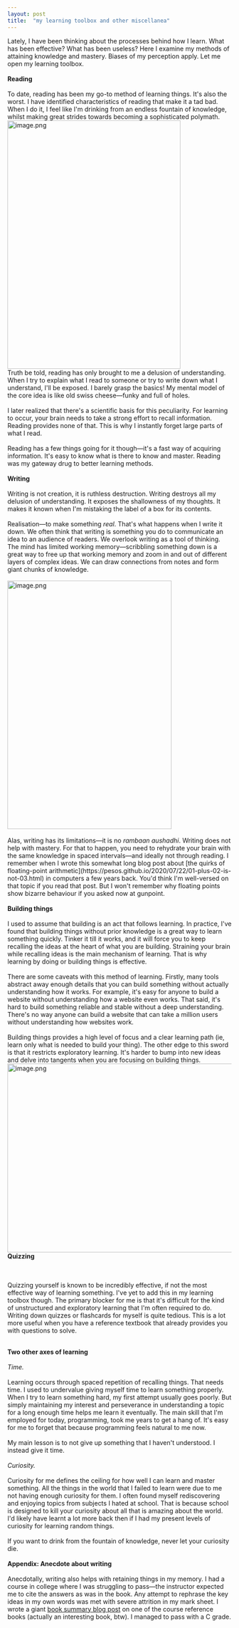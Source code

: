 ```yaml
---
layout: post
title:  "my learning toolbox and other miscellanea"
---
```


<div dir="ltr"><div>Lately, I have been thinking about the processes behind how I 
learn. What has been effective? What has been useless? Here I examine my
 methods of attaining knowledge and mastery. Biases of my perception 
apply. Let me open my learning toolbox.<br></div><div><br></div><div><b>Reading</b></div><div><b><br></b></div><div>To
 date, reading has been my go-to method of learning things. It&#39;s also 
the worst. I have identified characteristics of reading that make it a 
tad bad. When I do it, I feel like I&#39;m drinking from an endless fountain
 of knowledge, whilst making great strides towards becoming a 
sophisticated polymath.<br></div><div><img src="https://internetblog.s3.amazonaws.com/images/cb339908-1075-4d06-9e0c-f88598f2a76e" alt="image.png" width="389" height="558"><br>Truth
 be told, reading has only brought to me a delusion of understanding. 
When I try to explain what I read to someone or try to write down what I
 understand, I&#39;ll be exposed. I barely grasp the basics! My mental model
 of the core idea is like old swiss cheese—funky and full of holes.</div><div><br></div><div>I
 later realized that there&#39;s a scientific basis for this peculiarity. For
 learning to occur, your brain needs to take a strong effort to recall information. Reading provides none of that. This is why I instantly forget large parts of what I read.<br></div><div><br></div><div>Reading
 has a few things going for it though—it&#39;s a fast way of acquiring 
information. It&#39;s easy to know what is there to know and master. Reading
 was my gateway drug to better learning methods.</div><div><br></div><div><b>Writing</b></div><div><b><br></b></div><div>Writing
 is not creation, it is ruthless destruction. Writing destroys all my 
delusion of understanding. It exposes the shallowness of my thoughts. It
 makes it known when I&#39;m mistaking the label of a box for its contents.</div><div><br></div><div>Realisation—to make something <i>real</i>.
 That&#39;s what happens when I write it down. We often think that writing 
is something you do to communicate an idea to an audience of readers. We
 overlook writing as a tool of thinking. The mind has limited working 
memory—scribbling something down is a great way to free up that working 
memory and zoom in and out of different layers of complex ideas. We can 
draw connections from notes and form giant chunks of knowledge.</div><div><br></div><div><img src="https://internetblog.s3.amazonaws.com/images/783e3cd2-325b-4994-bdb7-5da5ec66be8c" alt="image.png" width="369" height="558"><br><br></div><div>Alas, writing has its limitations—it is no <i>rambaan aushadhi</i>.
 Writing does not help with mastery. For that to happen, you need to 
rehydrate your brain with the same knowledge in spaced intervals—and 
ideally not through reading. I remember when I wrote this somewhat long 
blog post about [the quirks of floating-point arithmetic](https://pesos.github.io/2020/07/22/01-plus-02-is-not-03.html) in computers a 
few years back. You&#39;d think I&#39;m well-versed on that topic if you read 
that post. But I won&#39;t remember why floating points show bizarre 
behaviour if you asked now at gunpoint.<br></div><div><br></div><div><b>Building things</b><br></div><div><br></div><div>I
 used to assume that building is an act that follows learning. In 
practice, I&#39;ve found that building things without prior knowledge is a 
great way to learn something quickly. Tinker it till it works, and it 
will force you to keep recalling the ideas at the heart of what you are 
building. Straining your brain while recalling ideas is the main 
mechanism of learning. That is why learning by doing or building things 
is effective.</div><div><br></div><div>There are some caveats with this 
method of learning. Firstly, many tools abstract away enough details 
that you can build something without actually understanding how it 
works. For example, it&#39;s easy for anyone to build a website without 
understanding how a website even works. That said, it&#39;s hard to build 
something reliable and stable without a deep understanding. There&#39;s no 
way anyone can build a website that can take a million users without 
understanding how websites work.</div><div><br></div><div>Building 
things provides a high level of focus and a clear learning path (ie, 
learn only what is needed to build your thing). The other edge to this 
sword is that it restricts exploratory learning. It&#39;s harder to bump 
into new ideas and delve into tangents when you are focusing on building
 things.<br></div><div><img src="https://internetblog.s3.amazonaws.com/images/424e6471-22f5-4042-8027-04523f7dc9b0" alt="image.png" width="558" height="424"><br></div><div><b>Quizzing</b></div><div><br></div><div>
 
 <br>Quizzing yourself is known to be incredibly effective, if not the most effective way of learning something. I&#39;ve yet to add this in my learning toolbox though. The primary blocker for me is that it&#39;s difficult for the kind of unstructured and exploratory learning that I&#39;m often required to do. Writing down quizzes or flashcards for myself is quite tedious. This is a lot more useful when you have a reference textbook that already provides you with questions to solve.<br></div><div><br></div><div><b>Two other axes of learning</b></div><div><br></div><div><i>Time.</i></div><div><i><br></i></div><div>Learning
 occurs through spaced repetition of recalling things. That needs time. I
 used to undervalue giving myself time to learn something properly. When
 I try to learn something hard, my first attempt usually goes poorly. 
But simply maintaining my interest and perseverance in understanding a 
topic for a long enough time helps me learn it eventually. The main 
skill that I&#39;m employed for today, programming, took me years to get a 
hang of. It&#39;s easy for me to forget that because programming feels 
natural to me now.<br></div><div><br></div><div>My main lesson is to not give up something that I haven&#39;t understood. I instead give it time.</div><div><br></div><div><i>Curiosity.</i></div><div><br></div><div>Curiosity
 for me defines the ceiling for how well I can learn and master 
something. All the things in the world that I failed to learn were due 
to me not having enough curiosity for them. I often found myself 
rediscovering and enjoying topics from subjects I hated at school. That 
is because school is designed to kill your curiosity about all that is 
amazing about the world. I&#39;d likely have learnt a lot more back then if I
 had my present levels of curiosity for learning random things.<br></div><div><br></div><div>If you want to drink from the fountain of knowledge, never let your curiosity die.<br></div><div><br></div><div><b>Appendix: Anecdote about writing</b></div><div><b><br></b></div><div><div>Anecdotally,
 writing also helps with retaining things in 
my memory. I had a course in college where I was struggling to pass—the 
instructor expected me to cite the answers as was in the book. Any 
attempt to rephrase the key ideas in my own words was met with severe 
attrition in my mark sheet. I wrote a giant [book summary blog post](https://internetblog.co/atharva/2021/12/05/3f50ecbd-5ad3-4440-8d77-dbfd2a296ce1.html) on 
one of the course reference books (actually an interesting book, btw). I
 managed to pass with a C grade.<br></div></div></div>
